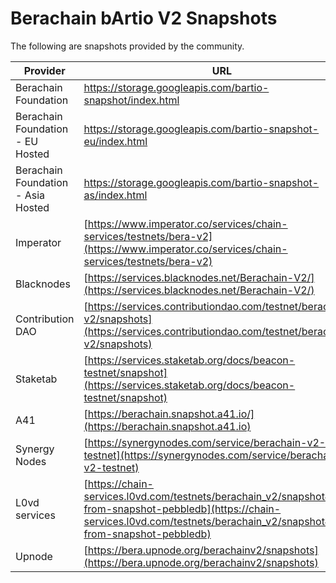 # Berachain bArtio V2 Snapshots

The following are snapshots provided by the community.

| Provider                                             | URL                                                                                                                                                                                      | Database  |
| ---------------------------------------------------- | ---------------------------------------------------------------------------------------------------------------------------------------------------------------------------------------- | --------- |
| Berachain Foundation             | https://storage.googleapis.com/bartio-snapshot/index.html                                                          | pebbledb  |
| Berachain Foundation - EU Hosted | https://storage.googleapis.com/bartio-snapshot-eu/index.html                                                                             | pebbledb  |
| Berachain Foundation - Asia Hosted           | https://storage.googleapis.com/bartio-snapshot-as/index.html                                                          | pebbledb  |
| Imperator                                            | [https://www.imperator.co/services/chain-services/testnets/bera-v2](https://www.imperator.co/services/chain-services/testnets/bera-v2)                                                   | goleveldb |
| Blacknodes                                           | [https://services.blacknodes.net/Berachain-V2/](https://services.blacknodes.net/Berachain-V2/)                                                                                           | pebbledb  |
| Contribution DAO                                     | [https://services.contributiondao.com/testnet/berachain-v2/snapshots](https://services.contributiondao.com/testnet/berachain-v2/snapshots)                                               | pebbledb  |
| Staketab                                             | [https://services.staketab.org/docs/beacon-testnet/snapshot](https://services.staketab.org/docs/beacon-testnet/snapshot)                                                                 | pebbledb  |
| A41                                                  | [https://berachain.snapshot.a41.io/](https://berachain.snapshot.a41.io)                                                                                                                  | pebbledb  |
| Synergy Nodes                                        | [https://synergynodes.com/service/berachain-v2-testnet](https://synergynodes.com/service/berachain-v2-testnet)                                                                           | pebbledb  |
| L0vd services                                        | [https://chain-services.l0vd.com/testnets/berachain_v2/snapshot#sync-from-snapshot-pebbledb](https://chain-services.l0vd.com/testnets/berachain_v2/snapshot#sync-from-snapshot-pebbledb) | pebbledb  |
| Upnode                                               | [https://bera.upnode.org/berachainv2/snapshots](https://bera.upnode.org/berachainv2/snapshots)                                                                                           | pebbledb  |
